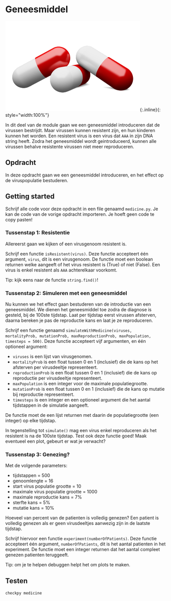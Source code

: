 # Geneesmiddel

![](medicine.png){:.inline}{: style="width:100%"}

In dit deel van de module gaan we een geneesmiddel introduceren dat de virussen bestrijdt.
Maar virussen kunnen resistent zijn, en hun kinderen kunnen het worden.
Een resistent virus is een virus dat `AAA` in zijn DNA string heeft.
Zodra het geneesmiddel wordt geintroduceerd, kunnen alle virussen behalve resistente virussen niet meer reproduceren.


## Opdracht
In deze opdracht gaan we een geneesmiddel introduceren, en het effect op de viruspopulatie bestuderen.


## Getting started
Schrijf alle code voor deze opdracht in een file genaamd `medicine.py`.
Je kan de code van de vorige opdracht importeren. Je hoeft geen code te copy pasten!


### Tussenstap 1: Resistentie
Allereerst gaan we kijken of een virusgenoom resistent is.

Schrijf een functie `isResistent(virus)`.
Deze functie accepteert één argument, `virus`, dit is een virusgenoom.
De functie moet een boolean returnen welke aangeeft of het virus resistent is (True) of niet (False).
Een virus is enkel resistent als `AAA` achterelkaar voorkomt.

Tip: kijk eens naar de functie `string.find()`!


### Tussenstap 2: Simuleren met een geneesmiddel
Nu kunnen we het effect gaan bestuderen van de introductie van een geneesmiddel.
We dienen het geneesmiddel toe zodra de diagnose is gesteld, bij de 100ste tijdstap.
Laat per tijdstap eerst virussen afsterven, daarna bereken je pas de reproductie kans en laat je ze reproduceren.

Schrijf een functie genaamd `simulateWithMedicine(viruses, mortalityProb, mutationProb, maxReproductionProb, maxPopulation, timesteps = 500)`.
Deze functie accepteert vijf argumenten, en één optioneel argument:

* `viruses` is een lijst van virusgenomen.
* `mortalityProb` is een float tussen 0 en 1 (inclusief) die de kans op het afsterven per virusdeeltje representeert.
* `reproductionProb` is een float tussen 0 en 1 (inclusief) die de kans op reproductie per virusdeeltje representeert.
* `maxPopulation` is een integer voor de maximale populatiegrootte.
* `mutationProb` is een float tussen 0 en 1 (inclusief) die de kans op mutatie bij reproductie representeert.
* `timesteps` is een integer en een optioneel argument die het aantal tijdstappen in de simulatie aangeeft.

De functie moet de een lijst returnen met daarin de populatiegrootte (een integer) op elke tijdstap.

In tegenstelling tot `simulate()` mag een virus enkel reproduceren als het resistent is na de 100ste tijdstap. 
Test ook deze functie goed! Maak eventueel een plot, gebeurt er wat je verwacht?


### Tussenstap 3: Genezing?
Met de volgende parameters:

* tijdstappen = 500
* genoomlengte = 16
* start virus populatie grootte = 10
* maximale virus populatie grootte = 1000
* maximale reproductie kans = 7%
* sterfte kans = 5%
* mutatie kans = 10%

Hoeveel van percent van de patienten is volledig genezen? Een patient is volledig genezen als er geen virusdeeltjes aanwezig zijn in de laatste tijdstap.

Schrijf hiervoor een functie `experiment(numberOfPatients)`.
Deze functie accepteert één argument, `numberOfPatients`, dit is het aantal patienten in het experiment.
De functie moet een integer returnen dat het aantal compleet genezen patienten teruggeeft.

Tip: om je te helpen debuggen helpt het om plots te maken.

## Testen

	checkpy medicine